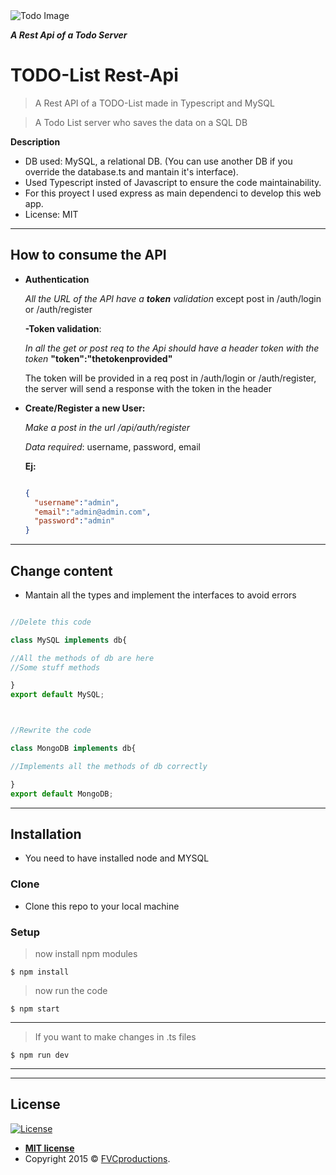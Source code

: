 <img src="https://asp.mvc-tutorial.com/Images/ArticleImages/9/working-with-databases/todo_list.png" alt="Todo Image" />

***A Rest Api of a Todo Server***

# TODO-List Rest-Api

> A Rest API of a TODO-List made in Typescript and MySQL

> A Todo List server who saves the data on a SQL DB

**Description**

- DB used: MySQL, a relational DB. (You can use another DB if you override the database.ts and mantain it's interface).
- Used Typescript insted of Javascript to ensure the code maintainability.
- For this proyect I used express as main dependenci to develop this web app.
- License: MIT

---

## How to consume the API

- **Authentication**

  *All the URL of the API have a **token** validation* except post in /auth/login or /auth/register
  
  **-Token validation**:
  
     *In all the get or post req to the Api should have a header token with the token* **"token":"thetokenprovided"**
    
     The token will be provided in a req post in /auth/login or /auth/register, the server will send a response with the token in the header
  

- **Create/Register a new User:**

  *Make a post in the url /api/auth/register*
  
  *Data required*: username, password, email
  
  **Ej:**
  ```JSON
  
  {
    "username":"admin",
    "email":"admin@admin.com",
    "password":"admin"
  }
  
  ```
  


---

## Change content

- Mantain all the types and implement the interfaces to avoid errors

```Typescript

//Delete this code

class MySQL implements db{

//All the methods of db are here
//Some stuff methods

}
export default MySQL;
```

```Typescript


//Rewrite the code

class MongoDB implements db{

//Implements all the methods of db correctly

}
export default MongoDB;
```

---

## Installation

- You need to have installed node and MYSQL

### Clone

- Clone this repo to your local machine

### Setup

> now install npm modules

```shell
$ npm install
```

> now run the code

```shell
$ npm start
```
---

> If you want to make changes in .ts files

```shell
$ npm run dev
```

---


---

## License

[![License](http://img.shields.io/:license-mit-blue.svg?style=flat-square)](http://badges.mit-license.org)

- **[MIT license](http://opensource.org/licenses/mit-license.php)**
- Copyright 2015 © <a href="http://fvcproductions.com" target="_blank">FVCproductions</a>.
